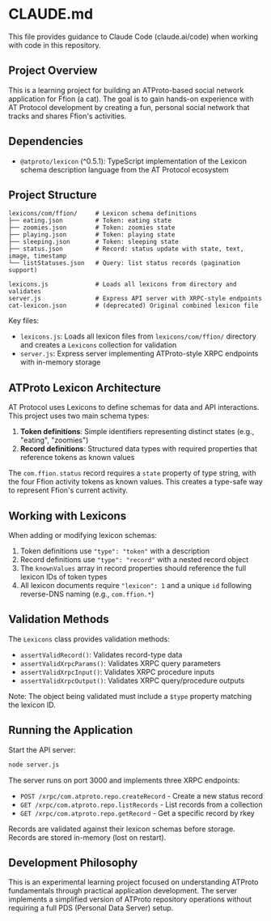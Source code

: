# CLAUDE.md

This file provides guidance to Claude Code (claude.ai/code) when working with code in this repository.

## Project Overview

This is a learning project for building an ATProto-based social network application for Ffion (a cat). The goal is to gain hands-on experience with AT Protocol development by creating a fun, personal social network that tracks and shares Ffion's activities.

## Dependencies

- `@atproto/lexicon` (^0.5.1): TypeScript implementation of the Lexicon schema description language from the AT Protocol ecosystem

## Project Structure

```
lexicons/com/ffion/     # Lexicon schema definitions
├── eating.json         # Token: eating state
├── zoomies.json        # Token: zoomies state
├── playing.json        # Token: playing state
├── sleeping.json       # Token: sleeping state
├── status.json         # Record: status update with state, text, image, timestamp
└── listStatuses.json   # Query: list status records (pagination support)

lexicons.js             # Loads all lexicons from directory and validates
server.js               # Express API server with XRPC-style endpoints
cat-lexicon.json        # (deprecated) Original combined lexicon file
```

Key files:
- `lexicons.js`: Loads all lexicon files from `lexicons/com/ffion/` directory and creates a `Lexicons` collection for validation
- `server.js`: Express server implementing ATProto-style XRPC endpoints with in-memory storage

## ATProto Lexicon Architecture

AT Protocol uses Lexicons to define schemas for data and API interactions. This project uses two main schema types:

1. **Token definitions**: Simple identifiers representing distinct states (e.g., "eating", "zoomies")
2. **Record definitions**: Structured data types with required properties that reference tokens as known values

The `com.ffion.status` record requires a `state` property of type string, with the four Ffion activity tokens as known values. This creates a type-safe way to represent Ffion's current activity.

## Working with Lexicons

When adding or modifying lexicon schemas:

1. Token definitions use `"type": "token"` with a description
2. Record definitions use `"type": "record"` with a nested record object
3. The `knownValues` array in record properties should reference the full lexicon IDs of token types
4. All lexicon documents require `"lexicon": 1` and a unique `id` following reverse-DNS naming (e.g., `com.ffion.*`)

## Validation Methods

The `Lexicons` class provides validation methods:

- `assertValidRecord()`: Validates record-type data
- `assertValidXrpcParams()`: Validates XRPC query parameters
- `assertValidXrpcInput()`: Validates XRPC procedure inputs
- `assertValidXrpcOutput()`: Validates XRPC query/procedure outputs

Note: The object being validated must include a `$type` property matching the lexicon ID.

## Running the Application

Start the API server:
```bash
node server.js
```

The server runs on port 3000 and implements three XRPC endpoints:
- `POST /xrpc/com.atproto.repo.createRecord` - Create a new status record
- `GET /xrpc/com.atproto.repo.listRecords` - List records from a collection
- `GET /xrpc/com.atproto.repo.getRecord` - Get a specific record by rkey

Records are validated against their lexicon schemas before storage. Records are stored in-memory (lost on restart).

## Development Philosophy

This is an experimental learning project focused on understanding ATProto fundamentals through practical application development. The server implements a simplified version of ATProto repository operations without requiring a full PDS (Personal Data Server) setup.
